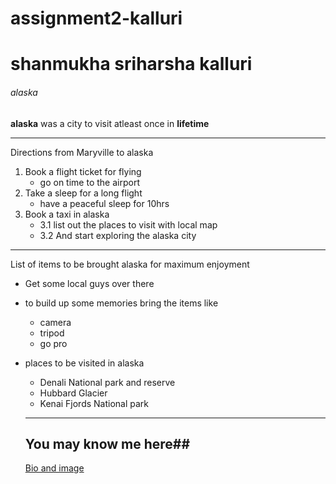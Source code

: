 # assignment2-kalluri

# shanmukha sriharsha kalluri

###### alaska

**alaska** was a city to visit atleast once in **lifetime** 


---

Directions from Maryville to alaska 

 1. Book a flight ticket for flying
     * go on time to the airport
 2. Take a sleep for a long flight 
     * have a peaceful sleep for 10hrs
 3. Book a taxi in alaska  
     * 3.1 list out the places to visit with local map
     * 3.2 And start exploring the alaska city 

---

List of items to be brought alaska for maximum enjoyment

* Get some local guys over there
* to build up some memories bring the items like 
  * camera
  * tripod
  * go pro
* places to be visited in alaska 
   * Denali National park and reserve 
   * Hubbard Glacier
   * Kenai Fjords National park

   ---

   ## You may know me here##

   [Bio and image](aboutme.md)